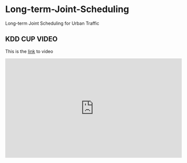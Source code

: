 # Long-term-Joint-Scheduling
Long-term Joint Scheduling for Urban Traffic

## KDD CUP VIDEO
This is the [link](https://youtu.be/t5M2wVPhTyk) to video


<iframe width="560" height="315" src="https://www.youtube.com/embed/t5M2wVPhTyk" frameborder="0" allow="accelerometer; autoplay; encrypted-media; gyroscope; picture-in-picture" allowfullscreen></iframe>

